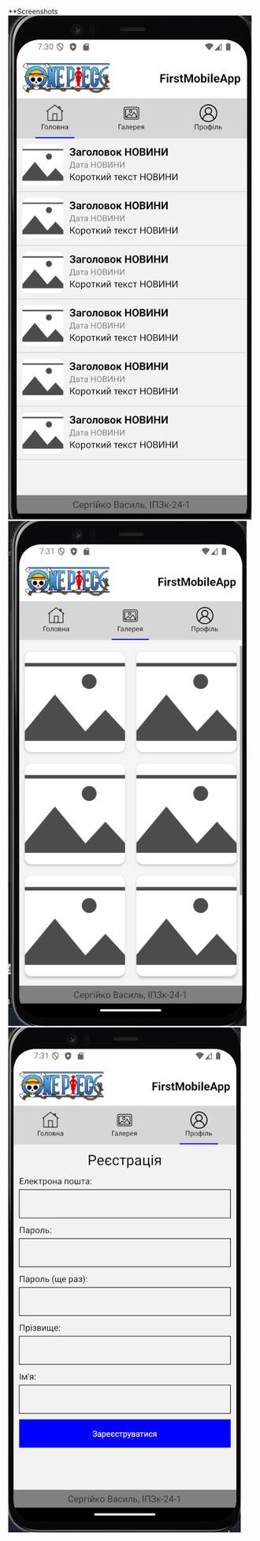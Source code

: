 \*\*Screenshots
![alt text](screenshots/image.png)
![alt text](screenshots/image-1.png)
![alt text](screenshots/image-2.png)
